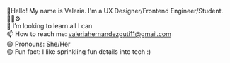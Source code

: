 
🌷Hello! My name is Valeria. I'm a UX Designer/Frontend Engineer/Student. 👨‍💻⚙️ \
🤔 I’m looking to learn all I can\
📫 How to reach me: valeriahernandezguti11@gmail.com\
😄 Pronouns: She/Her\
😌 Fun fact: I like sprinkling fun details into tech :)


